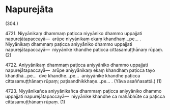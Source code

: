 # Napurejāta

(304.)

4721\. Niyyānikaṃ dhammaṃ paṭicca niyyāniko dhammo uppajjati napurejātapaccayā—  arūpe niyyānikaṃ ekaṃ khandhaṃ…pe… . Niyyānikaṃ dhammaṃ paṭicca aniyyāniko dhammo uppajjati napurejātapaccayā—  niyyānike khandhe paṭicca cittasamuṭṭhānaṃ rūpaṃ. (2)

4722\. Aniyyānikaṃ dhammaṃ paṭicca aniyyāniko dhammo uppajjati napurejātapaccayā—  arūpe aniyyānikaṃ ekaṃ khandhaṃ paṭicca tayo khandhā…pe…  dve khandhe…pe…  aniyyānike khandhe paṭicca cittasamuṭṭhānaṃ rūpaṃ; paṭisandhikkhaṇe…pe… . (Yāva asaññasattā.) (1)

4723\. Niyyānikañca aniyyānikañca dhammaṃ paṭicca aniyyāniko dhammo uppajjati napurejātapaccayā—  niyyānike khandhe ca mahābhūte ca paṭicca cittasamuṭṭhānaṃ rūpaṃ. (1)
